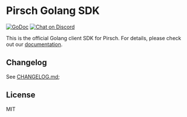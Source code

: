# Pirsch Golang SDK

[![GoDoc](https://godoc.org/github.com/pirsch-analytics/pirsch-go-sdk?status.svg)](https://godoc.org/github.com/pirsch-analytics/pirsch-go-sdk)
<a href="https://discord.gg/fAYm4Cz"><img src="https://img.shields.io/discord/739184135649886288?logo=discord" alt="Chat on Discord"></a>

This is the official Golang client SDK for Pirsch. For details, please check out our [documentation](https://docs.pirsch.io/).

## Changelog

See [CHANGELOG.md](CHANGELOG.md);

## License

MIT
